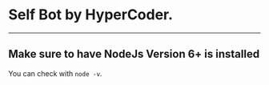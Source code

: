 # Self Bot by HyperCoder.
-----

## Make sure to have NodeJs Version 6+ is installed
You can check with ```node -v```.
